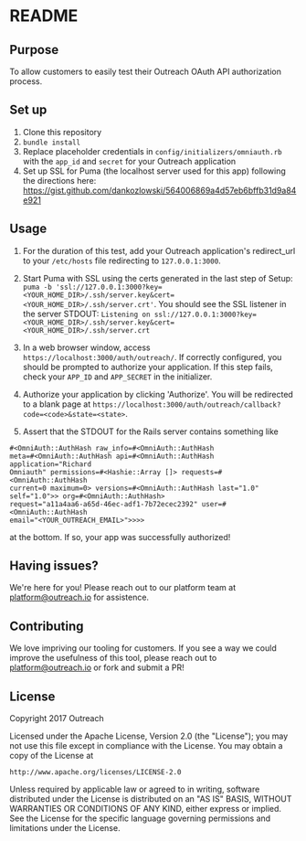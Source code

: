 # README

## Purpose

To allow customers to easily test their Outreach OAuth API authorization
process.

## Set up

1. Clone this repository
1. `bundle install`
1. Replace placeholder credentials in `config/initializers/omniauth.rb`
   with the `app_id` and `secret` for your Outreach application
1. Set up SSL for Puma (the localhost server used for this app)
   following the directions here:
https://gist.github.com/dankozlowski/564006869a4d57eb6bffb31d9a84e921

## Usage

1. For the duration of this test, add your Outreach application's
   redirect_url to your `/etc/hosts` file redirecting to `127.0.0.1:3000`.
1. Start Puma with SSL using the certs generated in the last step of
   Setup: `puma -b
'ssl://127.0.0.1:3000?key=<YOUR_HOME_DIR>/.ssh/server.key&cert=<YOUR_HOME_DIR>/.ssh/server.crt'`.  You should see the SSL listener in the server STDOUT: `Listening on
    ssl://127.0.0.1:3000?key=<YOUR_HOME_DIR>/.ssh/server.key&cert=<YOUR_HOME_DIR>/.ssh/server.crt`

1. In a web browser window, access
   `https://localhost:3000/auth/outreach/`.  If correctly configured,
you should be prompted to authorize your application.  If this step fails, check your `APP_ID` and `APP_SECRET` in the initializer.
1. Authorize your application by clicking 'Authorize'.  You will be
   redirected to a blank page at
`https://localhost:3000/auth/outreach/callback?code=<code>&state=<state>`.
1. Assert that the STDOUT for the Rails server contains something like

```
#<OmniAuth::AuthHash raw_info=#<OmniAuth::AuthHash
meta=#<OmniAuth::AuthHash api=#<OmniAuth::AuthHash application="Richard
Omniauth" permissions=#<Hashie::Array []> requests=#<OmniAuth::AuthHash
current=0 maximum=0> versions=#<OmniAuth::AuthHash last="1.0"
self="1.0">> org=#<OmniAuth::AuthHash>
request="a11a4aa6-a65d-46ec-adf1-7b72ecec2392" user=#<OmniAuth::AuthHash
email="<YOUR_OUTREACH_EMAIL>">>>>
```

at the bottom.  If so, your app was successfully authorized!

## Having issues?

We're here for you!  Please reach out to our platform team at
platform@outreach.io for assistence.

## Contributing

We love impriving our tooling for customers.  If you see a way we could
improve the usefulness of this tool, please reach out to
platform@outreach.io or fork and submit a PR!

## License

Copyright 2017 Outreach

Licensed under the Apache License, Version 2.0 (the "License");
you may not use this file except in compliance with the License.
You may obtain a copy of the License at

    http://www.apache.org/licenses/LICENSE-2.0

Unless required by applicable law or agreed to in writing, software
distributed under the License is distributed on an "AS IS" BASIS,
WITHOUT WARRANTIES OR CONDITIONS OF ANY KIND, either express or implied.
See the License for the specific language governing permissions and
limitations under the License.
